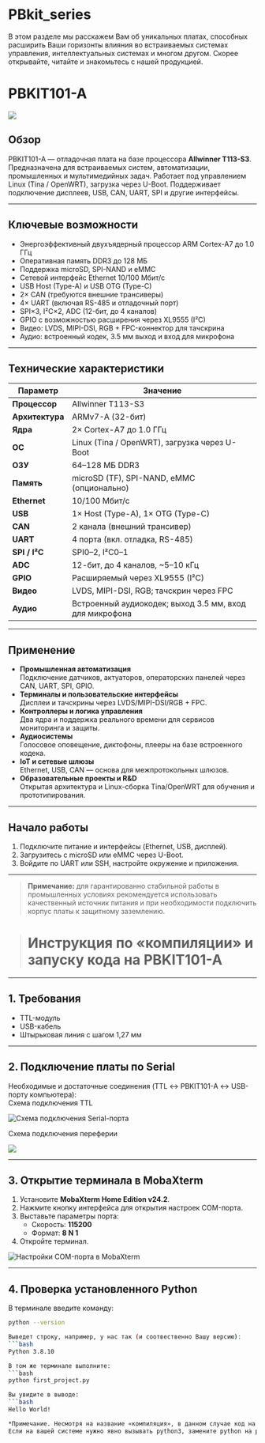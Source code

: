 # PBkit_series
В этом разделе мы расскажем Вам об уникальных платах, способных расширить Ваши горизонты влияния во встраиваемых системах управления, интеллектуальных системах и многом другом. Скорее открывайте, читайте и знакомьтесь с нашей продукцией.
# PBKIT101-A

![](images/101.jpg)

## Обзор
PBKIT101-A — отладочная плата на базе процессора **Allwinner T113-S3**.  
Предназначена для встраиваемых систем, автоматизации, промышленных и мультимедийных задач. Работает под управлением Linux (Tina / OpenWRT), загрузка через U-Boot. Поддерживает подключение дисплеев, USB, CAN, UART, SPI и другие интерфейсы.

---

## Ключевые возможности
- Энергоэффективный двухъядерный процессор ARM Cortex-A7 до 1.0 ГГц  
- Оперативная память DDR3 до 128 МБ  
- Поддержка microSD, SPI-NAND и eMMC  
- Сетевой интерфейс Ethernet 10/100 Мбит/с  
- USB Host (Type-A) и USB OTG (Type-C)  
- 2× CAN (требуются внешние трансиверы)  
- 4× UART (включая RS-485 и отладочный порт)  
- SPI×3, I²C×2, ADC (12-бит, до 4 каналов)  
- GPIO с возможностью расширения через XL9555 (I²C)  
- Видео: LVDS, MIPI-DSI, RGB + FPC-коннектор для тачскрина  
- Аудио: встроенный кодек, 3.5 мм выход и вход для микрофона  

---

## Технические характеристики

| Параметр             | Значение                                                      |
| -------------------- | ------------------------------------------------------------- |
| **Процессор**        | Allwinner T113-S3                                             |
| **Архитектура**      | ARMv7-A (32-бит)                                              |
| **Ядра**             | 2× Cortex-A7 до 1.0 ГГц                                       |
| **ОС**               | Linux (Tina / OpenWRT), загрузка через U-Boot                 |
| **ОЗУ**              | 64–128 МБ DDR3                                                |
| **Память**           | microSD (TF), SPI-NAND, eMMC (опционально)                    |
| **Ethernet**         | 10/100 Мбит/с                                                 |
| **USB**              | 1× Host (Type-A), 1× OTG (Type-C)                             |
| **CAN**              | 2 канала (внешний трансивер)                                  |
| **UART**             | 4 порта (вкл. отладка, RS-485)                                |
| **SPI / I²C**        | SPI0–2, I²C0–1                                                |
| **ADC**              | 12-бит, до 4 каналов, ~5–10 кГц                               |
| **GPIO**             | Расширяемый через XL9555 (I²C)                                |
| **Видео**            | LVDS, MIPI-DSI, RGB; тачскрин через FPC                       |
| **Аудио**            | Встроенный аудиокодек; выход 3.5 мм, вход для микрофона      |

---

## Применение
- **Промышленная автоматизация**  
  Подключение датчиков, актуаторов, операторских панелей через CAN, UART, SPI, GPIO.  
- **Терминалы и пользовательские интерфейсы**  
  Дисплеи и тачскрины через LVDS/MIPI-DSI/RGB + FPC.  
- **Контроллеры и логика управления**  
  Два ядра и поддержка реального времени для сервисов мониторинга и защиты.  
- **Аудиосистемы**  
  Голосовое оповещение, диктофоны, плееры на базе встроенного кодека.  
- **IoT и сетевые шлюзы**  
  Ethernet, USB, CAN — основа для межпротокольных шлюзов.  
- **Образовательные проекты и R&D**  
  Открытая архитектура и Linux-сборка Tina/OpenWRT для обучения и прототипирования.

---

## Начало работы
1. Подключите питание и интерфейсы (Ethernet, USB, дисплей).  
2. Загрузитесь с microSD или eMMC через U-Boot.  
3. Войдите по UART или SSH, настройте окружение и приложения.  

---

> **Примечание:** для гарантированно стабильной работы в промышленных условиях рекомендуется использовать качественный источник питания и при необходимости подключить корпус платы к защитному заземлению.



> # Инструкция по «компиляции» и запуску кода на PBKIT101-A

---

## 1. Требования

- TTL-модуль  
- USB-кабель  
- Штырьковая линия с шагом 1,27 мм  

---

## 2. Подключение платы по Serial

Необходимые и достаточные соединения (TTL ↔ PBKIT101-A ↔ USB-порту компьютера):  
Схема подключения TTL

![Схема подключения Serial-порта](images/ttl.jpg)  

Схема подключения переферии

![](images/connection.jpg)

---

## 3. Открытие терминала в MobaXterm

1. Установите **MobaXterm Home Edition v24.2**.  
2. Нажмите кнопку интерфейса для открытия настроек COM-порта.  
3. Выставьте параметры порта:  
   - Скорость: **115200**  
   - Формат: **8 N 1**  
4. Откройте терминал.  

![Настройки COM-порта в MobaXterm](images/mbx.jpg)  

---

## 4. Проверка установленного Python

В терминале введите команду:

```bash
python --version

Выведет строку, например, у нас так (и соотвественно Вашу версию):
```bash
Python 3.8.10

В том же терминале выполните:
```bash
python first_project.py

Вы увидите в выводе:
```bash
Hello World!

*Примечание. Несмотря на название «компиляция», в данном случае код на Python интерпретируется напрямую без явного этапа сборки.
Если на вашей системе нужно явно вызывать python3, замените python на python3 во всех командах.

